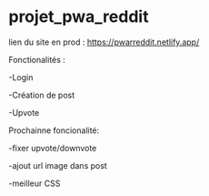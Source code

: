 # projet_pwa_reddit

lien du site en prod : https://pwarreddit.netlify.app/

Fonctionalités :
  
  -Login
	
  -Création de post
	
  -Upvote
	
	
  Prochainne foncionalité:

  -fixer upvote/downvote
	
  -ajout url image dans post
	
  -meilleur CSS
